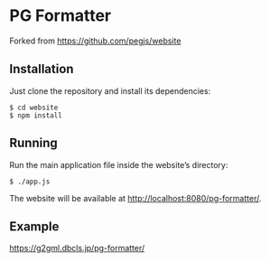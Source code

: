 PG Formatter
==============

Forked from https://github.com/pegjs/website

Installation
------------

Just clone the repository and install its dependencies:

    $ cd website
    $ npm install

Running
-------

Run the main application file inside the website’s directory:

    $ ./app.js

The website will be available at <http://localhost:8080/pg-formatter/>.

Example
-------

https://g2gml.dbcls.jp/pg-formatter/
